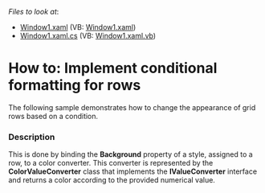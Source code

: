 <!-- default file list -->
*Files to look at*:

* [Window1.xaml](./CS/Window1.xaml) (VB: [Window1.xaml](./VB/Window1.xaml))
* [Window1.xaml.cs](./CS/Window1.xaml.cs) (VB: [Window1.xaml.vb](./VB/Window1.xaml.vb))
<!-- default file list end -->
# How to: Implement conditional formatting for rows


<p>The following sample demonstrates how to change the appearance of grid rows based on a condition.</p>


<h3>Description</h3>

This is done by binding the <strong>Background</strong> property of a style, assigned to a row, to a color converter. This converter is represented by the <strong>ColorValueConverter</strong> class that implements the <strong>IValueConverter</strong> interface and returns a color according to the provided numerical value.

<br/>


